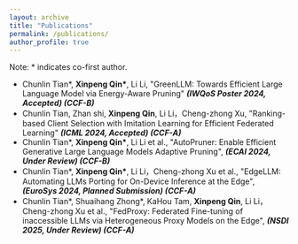 ```yaml
---
layout: archive
title: "Publications"
permalink: /publications/
author_profile: true
---
```


Note: * indicates co-first author.

- Chunlin Tian*, **Xinpeng Qin\***, Li Li, "GreenLLM: Towards Efficient Large Language Model via Energy-Aware Pruning" ***(IWQoS Poster 2024, Accepted) (CCF-B)***
- Chunlin Tian, Zhan shi, **Xinpeng Qin**, Li Li，Cheng-zhong Xu, "Ranking-based Client Selection with Imitation Learning for Efficient Federated Learning" ***(ICML 2024, Accepted) (CCF-A)***
- Chunlin Tian*, **Xinpeng Qin\***, Li Li et al., "AutoPruner: Enable Efficient Generative Large Language Models Adaptive Pruning", ***(ECAI 2024, Under Review) (CCF-B)***
- Chunlin Tian*, **Xinpeng Qin\***, Li Li，Cheng-zhong Xu et al., "EdgeLLM: Automating LLMs Porting for On-Device Inference at the Edge", ***(EuroSys 2024, Planned Submission) (CCF-A)***
- Chunlin Tian*, Shuaihang Zhong*, KaHou Tam, **Xinpeng Qin**, Li Li，Cheng-zhong Xu et al., "FedProxy: Federated Fine-tuning of inaccessible LLMs via Heterogeneous Proxy Models on the Edge", ***(NSDI 2025, Under Review) (CCF-A)***

